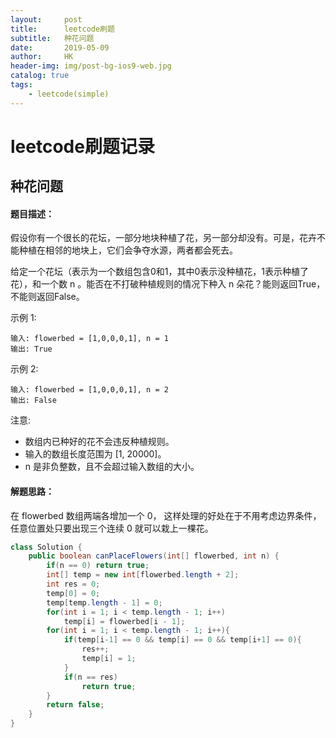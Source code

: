 ```yaml
---
layout:     post
title:      leetcode刷题
subtitle:   种花问题
date:       2019-05-09
author:     HK
header-img: img/post-bg-ios9-web.jpg
catalog: true
tags:
    - leetcode(simple)
---
```

# leetcode刷题记录
## 种花问题

#### 题目描述：
假设你有一个很长的花坛，一部分地块种植了花，另一部分却没有。可是，花卉不能种植在相邻的地块上，它们会争夺水源，两者都会死去。

给定一个花坛（表示为一个数组包含0和1，其中0表示没种植花，1表示种植了花），和一个数 n 。能否在不打破种植规则的情况下种入 n 朵花？能则返回True，
不能则返回False。

示例 1:

    输入: flowerbed = [1,0,0,0,1], n = 1
    输出: True
示例 2:

    输入: flowerbed = [1,0,0,0,1], n = 2
    输出: False
注意:

* 数组内已种好的花不会违反种植规则。
* 输入的数组长度范围为 [1, 20000]。
* n 是非负整数，且不会超过输入数组的大小。

#### 解题思路：
在 flowerbed 数组两端各增加一个 0， 这样处理的好处在于不用考虑边界条件，任意位置处只要出现三个连续 0 就可以栽上一棵花。
```java
class Solution {
    public boolean canPlaceFlowers(int[] flowerbed, int n) {
        if(n == 0) return true;
        int[] temp = new int[flowerbed.length + 2];
        int res = 0;
        temp[0] = 0;
        temp[temp.length - 1] = 0;
        for(int i = 1; i < temp.length - 1; i++)
            temp[i] = flowerbed[i - 1];
        for(int i = 1; i < temp.length - 1; i++){
            if(temp[i-1] == 0 && temp[i] == 0 && temp[i+1] == 0){
                res++;
                temp[i] = 1;
            }
            if(n == res)
                return true;
        }
        return false;
    }
}
```
